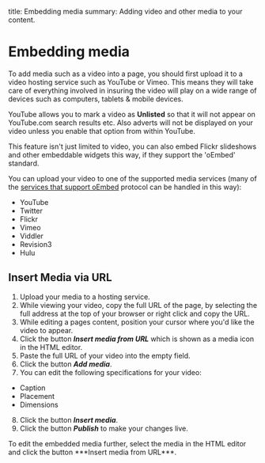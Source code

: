 title: Embedding media
summary: Adding video and other media to your content.

# Embedding media

To add media such as a video into a page, you should first upload it to a video hosting service such as YouTube or Vimeo. This means they will take care of everything involved in insuring the video will play on a wide range of devices such as computers, tablets & mobile devices.

YouTube allows you to mark a video as **Unlisted** so that it will not appear on YouTube.com search results etc. Also adverts will not be displayed on your video unless you enable that option from within YouTube.

<div class="note" markdown="1">This feature isn't just limited to video, you can also embed Flickr slideshows and other embeddable widgets this way, if they support the 'oEmbed' standard.</div>

You can upload your video to one of the supported media services (many of the [services that support oEmbed](http://oembed.com/#section7) protocol can be handled in this way):
* YouTube
* Twitter
* Flickr
* Vimeo
* Viddler
* Revision3
* Hulu

## Insert Media via URL

1. Upload your media to a hosting service.
2. While viewing your video, copy the full URL of the page, by selecting the full address at the top of your browser or right click and copy the URL.
3. While editing a pages content, position your cursor where you'd like the video to appear.
4. Click the button ***Insert media from URL*** which is shown as a media icon in the HTML editor.
5. Paste the full URL of your video into the empty field.
6. Click the button ***Add media***.
7. You can edit the following specifications for your video:
* Caption
* Placement
* Dimensions
8. Click the button ***Insert media***.
9. Click the button ***Publish*** to make your changes live.

<div class="note" markdown="1">To edit the embedded media further, select the media in the HTML editor and click the button ***Insert media from URL***.</div>
